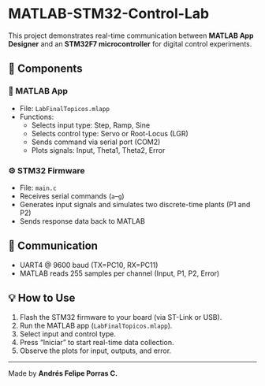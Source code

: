 # MATLAB-STM32-Control-Lab
This project demonstrates real-time communication between **MATLAB App Designer** and an **STM32F7 microcontroller** for digital control experiments.

## 🧩 Components

### 🧠 MATLAB App
- File: `LabFinalTopicos.mlapp`
- Functions:
  - Selects input type: Step, Ramp, Sine
  - Selects control type: Servo or Root-Locus (LGR)
  - Sends command via serial port (COM2)
  - Plots signals: Input, Theta1, Theta2, Error

### ⚙️ STM32 Firmware
- File: `main.c`
- Receives serial commands (`a`–`g`)
- Generates input signals and simulates two discrete-time plants (P1 and P2)
- Sends response data back to MATLAB

## 🔌 Communication
- UART4 @ 9600 baud (TX=PC10, RX=PC11)
- MATLAB reads 255 samples per channel (Input, P1, P2, Error)

## 💡 How to Use
1. Flash the STM32 firmware to your board (via ST-Link or USB).
2. Run the MATLAB app (`LabFinalTopicos.mlapp`).
3. Select input and control type.
4. Press “Iniciar” to start real-time data collection.
5. Observe the plots for input, outputs, and error.

---

Made by **Andrés Felipe Porras C.**  
